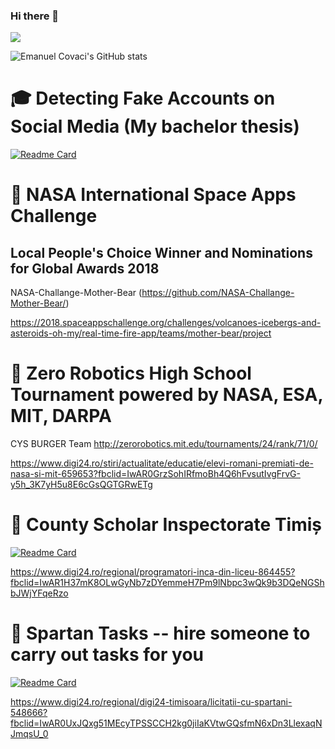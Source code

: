 ### Hi there 👋

<!--
**emanuelcovaci/emanuelcovaci** is a ✨ _special_ ✨ repository because its `README.md` (this file) appears on your GitHub profile.

Here are some ideas to get you started:

- 🔭 I’m currently working on ...
- 🌱 I’m currently learning ...
- 👯 I’m looking to collaborate on ...
- 🤔 I’m looking for help with ...
- 💬 Ask me about ...
- 📫 How to reach me: ...
- 😄 Pronouns: ...
- ⚡ Fun fact: ...

<!--
Q: How come your activity is so low on github? 

A: Lately I work with more closed-source software.

Got more questions?

Please email me!
-->

<!-- ![Top Langs](https://github-readme-stats.vercel.app/api/top-langs/?username=emanuelcovaci&theme=buefy&count_private=true&layout=compact)

-->
![](https://visitor-badge.laobi.icu/badge?page_id=emanuelcovaci)

![Emanuel Covaci's GitHub stats](https://github-readme-stats.vercel.app/api?username=emanuelcovaci&&theme=buefy&count_private=true)
# :mortar_board:  Detecting Fake Accounts on Social Media  (My bachelor thesis)

[![Readme Card](https://github-readme-stats.vercel.app/api/pin/?username=emanuelcovaci&repo=twittop)](https://github.com/emanuelcovaci/twittop)

# :rocket: NASA International Space Apps Challenge

## Local People's Choice Winner and Nominations for Global Awards 2018
NASA-Challange-Mother-Bear (https://github.com/NASA-Challange-Mother-Bear/)

https://2018.spaceappschallenge.org/challenges/volcanoes-icebergs-and-asteroids-oh-my/real-time-fire-app/teams/mother-bear/project


# :milky_way: Zero Robotics High School Tournament powered by NASA, ESA, MIT, DARPA
CYS BURGER Team  http://zerorobotics.mit.edu/tournaments/24/rank/71/0/

https://www.digi24.ro/stiri/actualitate/educatie/elevi-romani-premiati-de-nasa-si-mit-659653?fbclid=IwAR0GrzSohIRfmoBh4Q6hFvsutIvgFrvG-y5h_3K7yH5u8E6cGsQGTGRwETg


# :school: County Scholar Inspectorate Timiș
[![Readme Card](https://github-readme-stats.vercel.app/api/pin/?username=lagercat&repo=WebsiteISJ)](https://github.com/lagercat/WebsiteISJ)

https://www.digi24.ro/regional/programatori-inca-din-liceu-864455?fbclid=IwAR1H37mK8OLwGyNb7zDYemmeH7Pm9lNbpc3wQk9b3DQeNGShbJWjYFqeRzo


# :mag_right: Spartan Tasks -- hire someone to carry out tasks for you

[![Readme Card](https://github-readme-stats.vercel.app/api/pin/?username=zalmanu&repo=project-spartan)](https://github.com/zalmanu/project-spartan)

https://www.digi24.ro/regional/digi24-timisoara/licitatii-cu-spartani-548666?fbclid=IwAR0UxJQxg51MEcyTPSSCCH2kg0jiIaKVtwGQsfmN6xDn3LlexaqNJmqsU_0




